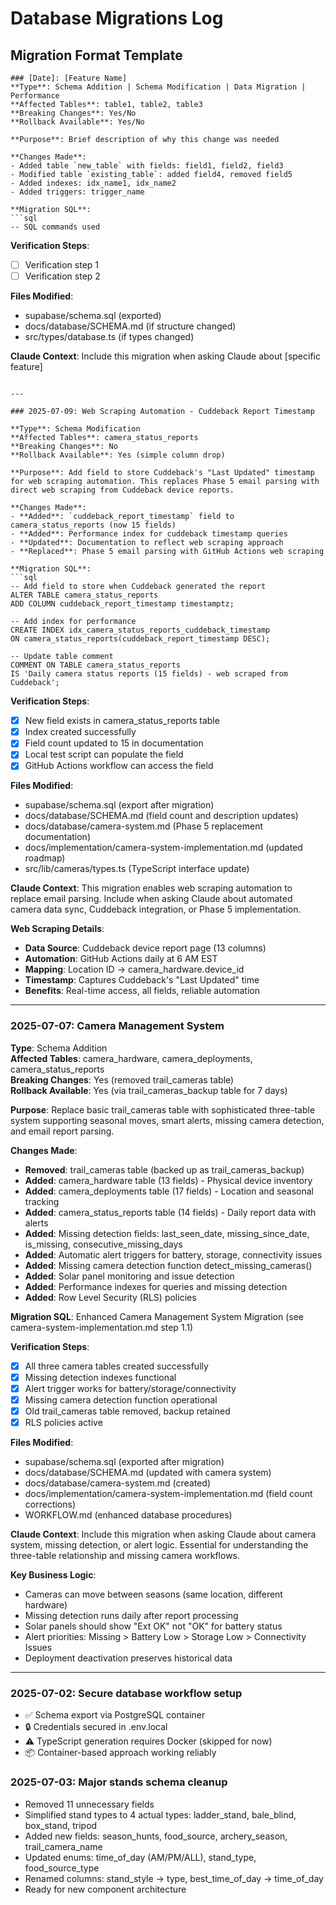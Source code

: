 # Database Migrations Log

## Migration Format Template
```
### [Date]: [Feature Name]
**Type**: Schema Addition | Schema Modification | Data Migration | Performance
**Affected Tables**: table1, table2, table3
**Breaking Changes**: Yes/No
**Rollback Available**: Yes/No

**Purpose**: Brief description of why this change was needed

**Changes Made**:
- Added table `new_table` with fields: field1, field2, field3
- Modified table `existing_table`: added field4, removed field5
- Added indexes: idx_name1, idx_name2
- Added triggers: trigger_name

**Migration SQL**: 
```sql
-- SQL commands used
```

**Verification Steps**:
- [ ] Verification step 1
- [ ] Verification step 2

**Files Modified**:
- supabase/schema.sql (exported)
- docs/database/SCHEMA.md (if structure changed)
- src/types/database.ts (if types changed)

**Claude Context**: Include this migration when asking Claude about [specific feature]
```

---

### 2025-07-09: Web Scraping Automation - Cuddeback Report Timestamp

**Type**: Schema Modification  
**Affected Tables**: camera_status_reports  
**Breaking Changes**: No  
**Rollback Available**: Yes (simple column drop)

**Purpose**: Add field to store Cuddeback's "Last Updated" timestamp for web scraping automation. This replaces Phase 5 email parsing with direct web scraping from Cuddeback device reports.

**Changes Made**:
- **Added**: `cuddeback_report_timestamp` field to camera_status_reports (now 15 fields)
- **Added**: Performance index for cuddeback timestamp queries
- **Updated**: Documentation to reflect web scraping approach
- **Replaced**: Phase 5 email parsing with GitHub Actions web scraping

**Migration SQL**: 
```sql
-- Add field to store when Cuddeback generated the report
ALTER TABLE camera_status_reports 
ADD COLUMN cuddeback_report_timestamp timestamptz;

-- Add index for performance
CREATE INDEX idx_camera_status_reports_cuddeback_timestamp 
ON camera_status_reports(cuddeback_report_timestamp DESC);

-- Update table comment
COMMENT ON TABLE camera_status_reports 
IS 'Daily camera status reports (15 fields) - web scraped from Cuddeback';
```

**Verification Steps**:
- [x] New field exists in camera_status_reports table
- [x] Index created successfully
- [x] Field count updated to 15 in documentation
- [x] Local test script can populate the field
- [x] GitHub Actions workflow can access the field

**Files Modified**:
- supabase/schema.sql (export after migration)
- docs/database/SCHEMA.md (field count and description updates)
- docs/database/camera-system.md (Phase 5 replacement documentation)
- docs/implementation/camera-system-implementation.md (updated roadmap)
- src/lib/cameras/types.ts (TypeScript interface update)

**Claude Context**: This migration enables web scraping automation to replace email parsing. Include when asking Claude about automated camera data sync, Cuddeback integration, or Phase 5 implementation.

**Web Scraping Details**:
- **Data Source**: Cuddeback device report page (13 columns)
- **Automation**: GitHub Actions daily at 6 AM EST
- **Mapping**: Location ID → camera_hardware.device_id
- **Timestamp**: Captures Cuddeback's "Last Updated" time
- **Benefits**: Real-time access, all fields, reliable automation

---

### 2025-07-07: Camera Management System

**Type**: Schema Addition  
**Affected Tables**: camera_hardware, camera_deployments, camera_status_reports  
**Breaking Changes**: Yes (removed trail_cameras table)  
**Rollback Available**: Yes (via trail_cameras_backup table for 7 days)

**Purpose**: Replace basic trail_cameras table with sophisticated three-table system supporting seasonal moves, smart alerts, missing camera detection, and email report parsing.

**Changes Made**:
- **Removed**: trail_cameras table (backed up as trail_cameras_backup)
- **Added**: camera_hardware table (13 fields) - Physical device inventory
- **Added**: camera_deployments table (17 fields) - Location and seasonal tracking  
- **Added**: camera_status_reports table (14 fields) - Daily report data with alerts
- **Added**: Missing detection fields: last_seen_date, missing_since_date, is_missing, consecutive_missing_days
- **Added**: Automatic alert triggers for battery, storage, connectivity issues
- **Added**: Missing camera detection function detect_missing_cameras()
- **Added**: Solar panel monitoring and issue detection
- **Added**: Performance indexes for queries and missing detection
- **Added**: Row Level Security (RLS) policies

**Migration SQL**: 
Enhanced Camera Management System Migration (see camera-system-implementation.md step 1.1)

**Verification Steps**:
- [x] All three camera tables created successfully
- [x] Missing detection indexes functional  
- [x] Alert trigger works for battery/storage/connectivity
- [x] Missing camera detection function operational
- [x] Old trail_cameras table removed, backup retained
- [x] RLS policies active

**Files Modified**:
- supabase/schema.sql (exported after migration)
- docs/database/SCHEMA.md (updated with camera system)
- docs/database/camera-system.md (created)
- docs/implementation/camera-system-implementation.md (field count corrections)
- WORKFLOW.md (enhanced database procedures)

**Claude Context**: Include this migration when asking Claude about camera system, missing detection, or alert logic. Essential for understanding the three-table relationship and missing camera workflows.

**Key Business Logic**:
- Cameras can move between seasons (same location, different hardware)
- Missing detection runs daily after report processing
- Solar panels should show "Ext OK" not "OK" for battery status
- Alert priorities: Missing > Battery Low > Storage Low > Connectivity Issues
- Deployment deactivation preserves historical data

---

### 2025-07-02: Secure database workflow setup  
- ✅ Schema export via PostgreSQL container
- 🔒 Credentials secured in .env.local
- ⚠️ TypeScript generation requires Docker (skipped for now)
- 📦 Container-based approach working reliably



### 2025-07-03: Major stands schema cleanup
- Removed 11 unnecessary fields
- Simplified stand types to 4 actual types: ladder_stand, bale_blind, box_stand, tripod
- Added new fields: season_hunts, food_source, archery_season, trail_camera_name
- Updated enums: time_of_day (AM/PM/ALL), stand_type, food_source_type
- Renamed columns: stand_style → type, best_time_of_day → time_of_day
- Ready for new component architecture

